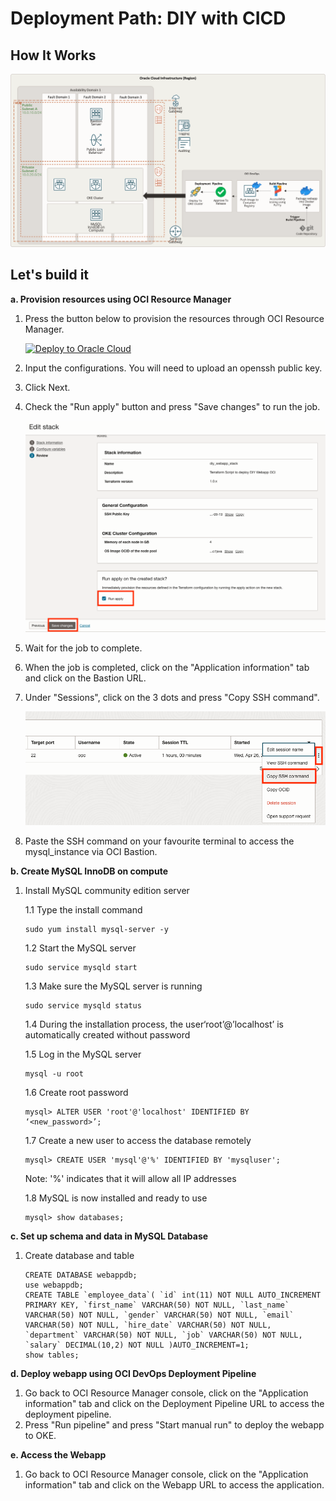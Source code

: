 # Deployment Path: DIY with CICD

## How It Works

![diy_cicd_webapp_arch_diagram](img/diy_cicd_webapp_arch_diagram.png)

## Let's build it

**a. Provision resources using OCI Resource Manager**

1. Press the button below to provision the resources through OCI Resource Manager.

    [![Deploy to Oracle Cloud](https://oci-resourcemanager-plugin.plugins.oci.oraclecloud.com/latest/deploy-to-oracle-cloud.svg)](https://cloud.oracle.com/resourcemanager/stacks/create?zipUrl=https://<replace_zipfile>)

2. Input the configurations. You will need to upload an openssh public key.
3. Click Next.
4. Check the "Run apply" button and press "Save changes" to run the job.

    ![create_rm_stack](img/create_rm_stack.png)

5. Wait for the job to complete.
6. When the job is completed, click on the "Application information" tab and click on the Bastion URL.
7. Under "Sessions", click on the 3 dots and press "Copy SSH command".

    ![access_bastion_session](img/access_bastion_session.png)
    
8. Paste the SSH command on your favourite terminal to access the mysql_instance via OCI Bastion.

**b. Create MySQL InnoDB on compute**

1. Install MySQL community edition server

    1.1 Type the install command
    ```
    sudo yum install mysql-server -y
    ```

    1.2 Start the MySQL server
    ```
    sudo service mysqld start
    ```

    1.3 Make sure the MySQL server is running
    ```
    sudo service mysqld status
    ```

    1.4 During the installation process, the user‘root’@’localhost’ is automatically created without password

    1.5 Log in the MySQL server
    ```
    mysql -u root
    ```

    1.6 Create root password 
    ```
    mysql> ALTER USER 'root'@'localhost' IDENTIFIED BY ‘<new_password>’;
    ```

    1.7 Create a new user to access the database remotely
    ```
    mysql> CREATE USER 'mysql'@'%' IDENTIFIED BY 'mysqluser'; 
    ```
    Note: '%' indicates that it will allow all IP addresses

    1.8 MySQL is now installed and ready to use
    ```
    mysql> show databases;
    ```

**c. Set up schema and data in MySQL Database**

1. Create database and table
    ```
	CREATE DATABASE webappdb;
    use webappdb;
    CREATE TABLE `employee_data`( `id` int(11) NOT NULL AUTO_INCREMENT PRIMARY KEY, `first_name` VARCHAR(50) NOT NULL, `last_name` VARCHAR(50) NOT NULL, `gender` VARCHAR(50) NOT NULL, `email` VARCHAR(50) NOT NULL, `hire_date` VARCHAR(50) NOT NULL, `department` VARCHAR(50) NOT NULL, `job` VARCHAR(50) NOT NULL, `salary` DECIMAL(10,2) NOT NULL )AUTO_INCREMENT=1;
    show tables;
    ```

**d. Deploy webapp using OCI DevOps Deployment Pipeline**

1. Go back to OCI Resource Manager console, click on the "Application information" tab and click on the Deployment Pipeline URL to access the deployment pipeline.
2. Press "Run pipeline" and press "Start manual run" to deploy the webapp to OKE.

**e. Access the Webapp**

1. Go back to OCI Resource Manager console, click on the "Application information" tab and click on the Webapp URL to access the application.